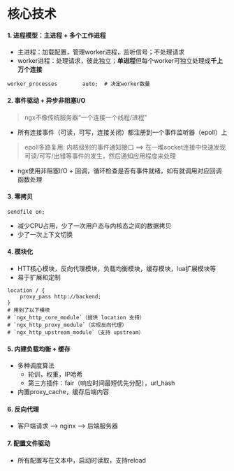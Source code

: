 ``` toc
```
# 核心技术
#### 1. 进程模型：主进程 + 多个工作进程
- 主进程：加载配置，管理worker进程，监听信号；不处理请求
- worker进程：处理请求，彼此独立；**单进程**但每个worker可独立处理成**千上万个连接**
``` nginx
worker_processes        auto;  # 决定worker数量
```
#### 2. 事件驱动 + 异步非阻塞I/O
> ngx不像传统服务器“一个连接一个线程/进程”

- 所有连接事件（可读，可写，连接关闭）都注册到一个事件监听器（epoll）上
>epoll多路复用: 内核级别的事件通知接口 ==> 在一堆socket连接中快速发现可读/可写/出错等事件的发生，然后通知应用程度来处理

- ngx使用非阻塞I/O + 回调，循环检查是否有事件就绪，如有就调用对应回调函数处理
#### 3. 零拷贝
```nginx
sendfile on;
```
- 减少CPU占用，少了一次用户态与内核态之间的数据拷贝
- 少了一次上下文切换
#### 4. 模块化
- HTT核心模块，反向代理模块，负载均衡模块，缓存模块，lua扩展模块等
- 易于扩展和定制
``` nginx
location / {
	proxy_pass http://backend;
}
# 用到了以下模块
# `ngx_http_core_module`（提供 location 支持）
# `ngx_http_proxy_module`（实现反向代理）
# `ngx_http_upstream_module`（支持 upstream）
```
#### 5. 内建负载均衡 + 缓存
- 多种调度算法
	- 轮训，权重，IP哈希
	- 第三方插件：fair（响应时间最短优先分配），url_hash
- 内置proxy_cache，缓存后端内容
#### 6. 反向代理
- 客户端请求 --> nginx --> 后端服务器
#### 7. 配置文件驱动
- 所有配置写在文本中，启动时读取，支持reload
